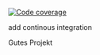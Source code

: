 
[![Code coverage](https://codecov.io/gh/Slohrsh/KI_suchalgorithmen)](https://codecov.io/gh/Slohrsh/KI_suchalgorithmen)

add continous integration

Gutes Projekt
